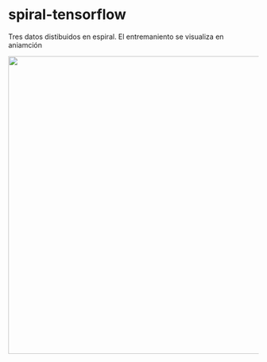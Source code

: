 # spiral-tensorflow

Tres datos distibuidos en espiral. El entremaniento se visualiza en aniamción

<img src="https://github.com/sandroormeno/spiral--tensorflow/4-model-tensorflow.gif" width=600 />
